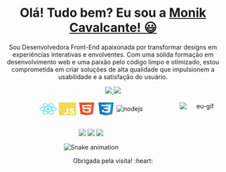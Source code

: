 <div>
  
  <h1 align="center">
    Olá! Tudo bem? Eu sou a 
    <a href="https://www.linkedin.com/in/monik-cavalcante-1838431b3/">Monik Cavalcante! 😃️</a>
  </h1>
  
  <p align="center">
    Sou Desenvolvedora Front-End apaixonada por transformar designs em experiências interativas e envolventes. Com uma sólida formação em desenvolvimento web e uma paixão pelo código limpo e otimizado, estou comprometida em criar soluções de alta qualidade que impulsionem a usabilidade e a satisfação do usuário.
  
  </p>
  
 
  
</div>

<div align="center">
  <a href="https://github.com/monikcavalcante">
    <img height="150em" src="https://github-readme-stats.vercel.app/api?username=monikcavalcante&count_private=true&include_all_commits=true&show_icons=true&theme=dracula&hide_border=false&show_owner=true"/>
    <img height="150em" src="https://github-readme-stats.vercel.app/api/top-langs/?username=monikcavalcante&theme=dracula&hide_border=false&&layout=compact"/>
  </a>
</div>

<div align="center" valign="top"><br>
  <img align="center" alt="React" height="30" width="40" src="https://raw.githubusercontent.com/devicons/devicon/master/icons/react/react-original.svg">
  <img align="center" alt="Js" height="30" width="40" src="https://raw.githubusercontent.com/devicons/devicon/master/icons/javascript/javascript-plain.svg">

  <img align="center" alt="HTML" height="30" width="40" src="https://raw.githubusercontent.com/devicons/devicon/master/icons/html5/html5-original.svg">
  <img align="center" alt="CSS" height="30" width="40" src="https://raw.githubusercontent.com/devicons/devicon/master/icons/css3/css3-original.svg">
  <img align="center" alt="nodejs" height="30" width="40" src="https://cdn.worldvectorlogo.com/logos/nodejs-icon.svg">
 <img align="right" alt="eu-gif"  height="100" width="100" src="https://cdn.discordapp.com/attachments/1005677720174333995/1113973005798866976/eu_1.gif">
 
</div><br>

<div align="center">
 
  <a href="https://www.instagram.com/monnlet/" target="_blank"><img src="https://img.shields.io/badge/-Instagram-%23E4405F?style=for-the-badge&logo=instagram&logoColor=white" target="_blank"></a>
  <a href="https://www.linkedin.com/in/monik-cavalcante-1838431b3/" target="_blank"><img src="https://img.shields.io/badge/-LinkedIn-%230077B5?style=for-the-badge&logo=linkedin&logoColor=white" target="_blank"></a> 
  <a href="mailto:monikcavalcante.dev@gmail.com"><img src="https://img.shields.io/badge/-Gmail-%23333?style=for-the-badge&logo=gmail&logoColor=white" target="_blank"></a>
</div>

<div align="center">

  ![Snake animation](https://github.com/danielbped/danielbped/blob/output/github-contribution-grid-snake.svg)
  
</div>

<div align="center">
  <p>Obrigada pela visita! :heart: 

</div>
